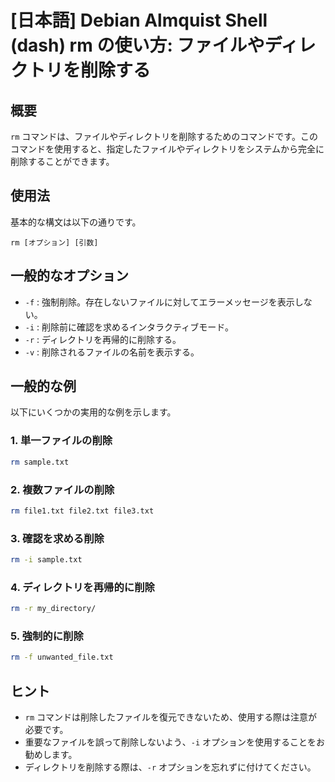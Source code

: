 # [日本語] Debian Almquist Shell (dash) rm の使い方: ファイルやディレクトリを削除する

## 概要
`rm` コマンドは、ファイルやディレクトリを削除するためのコマンドです。このコマンドを使用すると、指定したファイルやディレクトリをシステムから完全に削除することができます。

## 使用法
基本的な構文は以下の通りです。

```
rm [オプション] [引数]
```

## 一般的なオプション
- `-f` : 強制削除。存在しないファイルに対してエラーメッセージを表示しない。
- `-i` : 削除前に確認を求めるインタラクティブモード。
- `-r` : ディレクトリを再帰的に削除する。
- `-v` : 削除されるファイルの名前を表示する。

## 一般的な例
以下にいくつかの実用的な例を示します。

### 1. 単一ファイルの削除
```bash
rm sample.txt
```

### 2. 複数ファイルの削除
```bash
rm file1.txt file2.txt file3.txt
```

### 3. 確認を求める削除
```bash
rm -i sample.txt
```

### 4. ディレクトリを再帰的に削除
```bash
rm -r my_directory/
```

### 5. 強制的に削除
```bash
rm -f unwanted_file.txt
```

## ヒント
- `rm` コマンドは削除したファイルを復元できないため、使用する際は注意が必要です。
- 重要なファイルを誤って削除しないよう、`-i` オプションを使用することをお勧めします。
- ディレクトリを削除する際は、`-r` オプションを忘れずに付けてください。